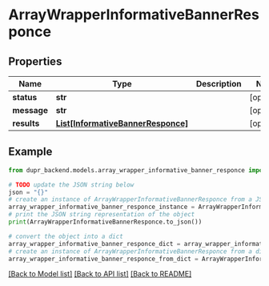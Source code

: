 # ArrayWrapperInformativeBannerResponce


## Properties

Name | Type | Description | Notes
------------ | ------------- | ------------- | -------------
**status** | **str** |  | [optional] 
**message** | **str** |  | [optional] 
**results** | [**List[InformativeBannerResponce]**](InformativeBannerResponce.md) |  | [optional] 

## Example

```python
from dupr_backend.models.array_wrapper_informative_banner_responce import ArrayWrapperInformativeBannerResponce

# TODO update the JSON string below
json = "{}"
# create an instance of ArrayWrapperInformativeBannerResponce from a JSON string
array_wrapper_informative_banner_responce_instance = ArrayWrapperInformativeBannerResponce.from_json(json)
# print the JSON string representation of the object
print(ArrayWrapperInformativeBannerResponce.to_json())

# convert the object into a dict
array_wrapper_informative_banner_responce_dict = array_wrapper_informative_banner_responce_instance.to_dict()
# create an instance of ArrayWrapperInformativeBannerResponce from a dict
array_wrapper_informative_banner_responce_from_dict = ArrayWrapperInformativeBannerResponce.from_dict(array_wrapper_informative_banner_responce_dict)
```
[[Back to Model list]](../README.md#documentation-for-models) [[Back to API list]](../README.md#documentation-for-api-endpoints) [[Back to README]](../README.md)


